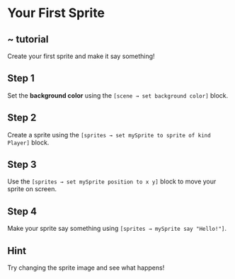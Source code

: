 # Your First Sprite

## ~ tutorial
Create your first sprite and make it say something!

## Step 1
Set the **background color** using the `[scene → set background color]` block.

## Step 2
Create a sprite using the `[sprites → set mySprite to sprite of kind Player]` block.

## Step 3
Use the `[sprites → set mySprite position to x y]` block to move your sprite on screen.

## Step 4
Make your sprite say something using `[sprites → mySprite say "Hello!"]`.

## Hint
Try changing the sprite image and see what happens!